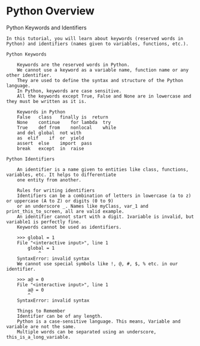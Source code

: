 # Python Overview

Python Keywords and Identifiers

	In this tutorial, you will learn about keywords (reserved words in Python) and identifiers (names given to variables, functions, etc.).

	Python Keywords
	
		Keywords are the reserved words in Python.
		We cannot use a keyword as a variable name, function name or any other identifier.
		They are used to define the syntax and structure of the Python language.
		In Python, keywords are case sensitive.		
		All the keywords except True, False and None are in lowercase and they must be written as it is.
		
		Keywords in Python
		False	class	finally	is	return
		None	continue	for	lambda	try
		True	def	from	nonlocal	while
		and	del	global	not	with
		as	elif	if	or	yield
		assert	else	import	pass	 
		break	except	in	raise	 
		
	Python Identifiers
	
		An identifier is a name given to entities like class, functions, variables, etc. It helps to differentiate 
		one entity from another.
		
		Rules for writing identifiers
		Identifiers can be a combination of letters in lowercase (a to z) or uppercase (A to Z) or digits (0 to 9) 
		or an underscore _. Names like myClass, var_1 and print_this_to_screen, all are valid example.
		An identifier cannot start with a digit. 1variable is invalid, but variable1 is perfectly fine.
		Keywords cannot be used as identifiers.
		
		>>> global = 1
		File "<interactive input>", line 1
			global = 1
				^
		SyntaxError: invalid syntax
		We cannot use special symbols like !, @, #, $, % etc. in our identifier.
		
		>>> a@ = 0
		File "<interactive input>", line 1
			a@ = 0
			^
		SyntaxError: invalid syntax
		
		Things to Remember
		Identifier can be of any length.
		Python is a case-sensitive language. This means, Variable and variable are not the same.
		Multiple words can be separated using an underscore, this_is_a_long_variable.